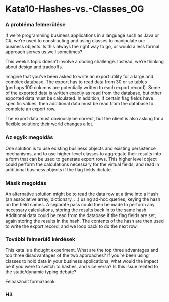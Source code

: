 # Kata10-Hashes-vs.-Classes_OG

### A probléma felmerülése
If we’re programming business applications in a language such as Java or C#, we’re used to constructing and using classes to manipulate our business objects. Is this always the right way to go, or would a less formal approach serves us well sometimes?

This week’s topic doesn’t involve a coding challenge. Instead, we’re thinking about design and tradeoffs.

Imagine that you’ve been asked to write an export utility for a large and complex database. The export has to read data from 30 or so tables (perhaps 100 columns are potentially written to each export record). Some of the exported data is written exactly as read from the database, but other exported data must be calculated. In addition, if certain flag fields have specific values, then additional data must be read from the database to complete an export row.

The export data must obviously be correct, but the client is also asking for a flexible solution; their world changes a lot.

### Az egyik megoldás
One solution is to use existing business objects and existing persistence mechanisms, and to use higher-level classes to aggregate their results into a form that can be used to generate export rows. This higher level object could perform the calculations necessary for the virtual fields, and read in additional business objects if the flag fields dictate.

### Másik megoldás
An alternative solution might be to read the data row at a time into a Hash (an associative array, dictionary, …) using ad-hoc queries, keying the hash on the field names. A separate pass could then be made to perform any necessary calculations, storing the results back in to the same hash. Additional data could be read from the database if the flag fields are set, again storing the results in the hash. The contents of the hash are then used to write the export record, and we loop back to do the next row.

### További felmerülő kérdések
This kata is a thought experiment. What are the top three advantages and top three disadvantages of the two approaches? If you’re been using classes to hold data in your business applications, what would the impact be if you were to switch to hashes, and vice versa? Is this issue related to the static/dynamic typing debate?


Felhasznált formázások:
### H3
